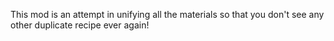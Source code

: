 This mod is an attempt in unifying all the materials so that you don't see any other duplicate recipe ever again!
